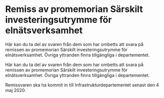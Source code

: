 # Remiss av promemorian Särskilt investeringsutrymme för elnätsverksamhet

Här kan du ta del av svaren från dem som har ombetts att svara på remissen av promemorian Särskilt investeringsutrymme för elnätsverksamhet. Övriga yttranden finns tillgängliga i departementet.

Här kan du ta del av svaren från dem som har ombetts att svara på remissen av promemorian Särskilt investeringsutrymme för elnätsverksamhet. Övriga yttranden finns tillgängliga i departementet.

Remissvaren ska ha kommit in till Infrastrukturdepartementet senast den 4 maj 2020.
